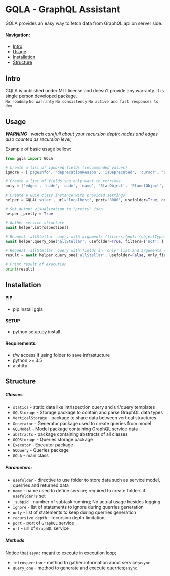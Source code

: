 # GQLA - GraphQL Assistant

GQLA provides an easy way to fetch data from GraphQL api on server side.

#### Navigation:
- [Intro](#Intro)
- [Usage](#Usage)
- [Installation](#Installation)
- [Structure](#Structure)

## Intro
GQLA is published under MIT license and doesn't provide any warranty. It is single person developed package.    
`No roadmap`
`No warranty`
`No consistency`
`No active and fast responces to dev`   

## Usage
___WARNING___ : _watch carefull about your recursion depth; nodes and edges also counted as recursion level;_

Example of basic usage bellow:
```python
from gqla import GQLA

# Create a list of ignored fields (recommended values)
ignore = ['pageInfo', 'deprecationReason', 'isDeprecated', 'cursor', 'parent1', 'id']

# Create a list of fields you only want to retrieve
only = ['edges', 'node', 'code', 'name', 'StarObject', 'PlanetObject', 'orbitals']

# Create a GQLA class instance with provided settings
helper = GQLA('solar', url='localhost', port='8080', usefolder=True, only=only, ignore=ignore, recursive_depth=5)

# Set output visualization to "pretty" json
helper._pretty = True

# Gather service structure
await helper.introspection()

# Request 'allStellar' query with arguments (filters:{not: {objectType: planet}}, first: 5) and save to json file
await helper.query_one('allStellar', usefolder=True, filters={'not': {'objectType': 'planet'}}, first='5')

# Request 'allStellar' query with fields in 'only' list and arguments (first: 1) without saving to file
result = await helper.query_one('allStellar', usefolder=False, only_fields=True, first='1')

# Print result of execution
print(result)
```

## Installation
#### PIP
- pip install gqla

#### SETUP
- python setup.py install

#### Requirements:
- r/w access if using folder to save infrastucture
- python >= 3.5 
- aiohttp

## Structure
##### Classes
- `statics` - static data like intrispection query and url/query templates
- `GQLStorage` - Storage package to contain and parse GraphQL data types
- `VerticalStorage` - package to share data between vertical structures
- `Generator` - Generator package used to create queries from model
- `GQLModel` - Model package containing GraphQL service data
- `abstracts` - package containing abstracts of all classes
- `GQQStorage` - Queries storage package
- `Executor` - Executor package 
- `GQQuery` - Queries package
- `GQLA` - main class
##### Parameters:
- `usefolder` - directive to use folder to store data such as service model, querries and returned data
- `name` - name used to define service; required to create folders if `usefolder` is set
- `_subpid` - number of subtask running; No actual usage besides logging
- `ignore` - list of statements to ignore during querries generation
- `only` - list of statements to keep during querries generation
- `recursive_depth` - recursion depth limitation;
- `port` - port of `GraphQL` service
- `url` - url of `GraphQL` service

##### Methods
Notice that `async` meant to execute in execution loop;
- `introspection` - method to gather information about service;`async`
- `query_one` - method to generate and execute querries;`async`

